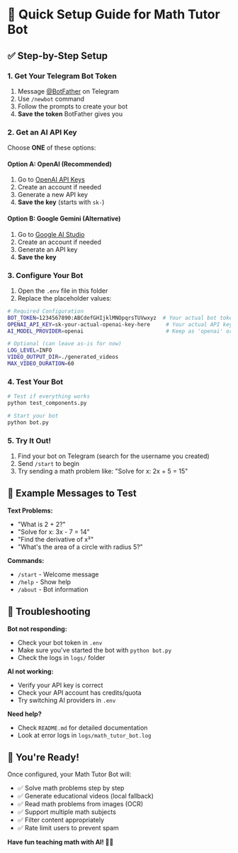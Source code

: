 # 🚀 Quick Setup Guide for Math Tutor Bot

## ✅ Step-by-Step Setup

### 1. Get Your Telegram Bot Token
1. Message [@BotFather](https://t.me/BotFather) on Telegram
2. Use `/newbot` command
3. Follow the prompts to create your bot
4. **Save the token** BotFather gives you

### 2. Get an AI API Key
Choose **ONE** of these options:

#### Option A: OpenAI (Recommended)
1. Go to [OpenAI API Keys](https://platform.openai.com/api-keys)
2. Create an account if needed
3. Generate a new API key
4. **Save the key** (starts with `sk-`)

#### Option B: Google Gemini (Alternative)
1. Go to [Google AI Studio](https://makersuite.google.com/app/apikey)
2. Create an account if needed
3. Generate an API key
4. **Save the key**

### 3. Configure Your Bot
1. Open the `.env` file in this folder
2. Replace the placeholder values:

```bash
# Required Configuration
BOT_TOKEN=1234567890:ABCdefGHIjklMNOpqrsTUVwxyz  # Your actual bot token
OPENAI_API_KEY=sk-your-actual-openai-key-here     # Your actual API key
AI_MODEL_PROVIDER=openai                          # Keep as 'openai' or change to 'gemini'

# Optional (can leave as-is for now)
LOG_LEVEL=INFO
VIDEO_OUTPUT_DIR=./generated_videos
MAX_VIDEO_DURATION=60
```

### 4. Test Your Bot
```bash
# Test if everything works
python test_components.py

# Start your bot
python bot.py
```

### 5. Try It Out!
1. Find your bot on Telegram (search for the username you created)
2. Send `/start` to begin
3. Try sending a math problem like: "Solve for x: 2x + 5 = 15"

## 🎯 Example Messages to Test

**Text Problems:**
- "What is 2 + 2?"
- "Solve for x: 3x - 7 = 14"
- "Find the derivative of x²"
- "What's the area of a circle with radius 5?"

**Commands:**
- `/start` - Welcome message
- `/help` - Show help
- `/about` - Bot information

## 🔧 Troubleshooting

**Bot not responding:**
- Check your bot token in `.env`
- Make sure you've started the bot with `python bot.py`
- Check the logs in `logs/` folder

**AI not working:**
- Verify your API key is correct
- Check your API account has credits/quota
- Try switching AI providers in `.env`

**Need help?**
- Check `README.md` for detailed documentation
- Look at error logs in `logs/math_tutor_bot.log`

## 🎉 You're Ready!

Once configured, your Math Tutor Bot will:
- ✅ Solve math problems step by step
- ✅ Generate educational videos (local fallback)
- ✅ Read math problems from images (OCR)
- ✅ Support multiple math subjects
- ✅ Filter content appropriately
- ✅ Rate limit users to prevent spam

**Have fun teaching math with AI! 🧮🤖**

